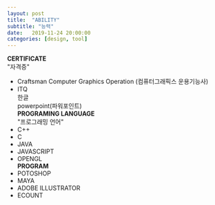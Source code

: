 ```yaml
---
layout: post
title:  "ABILITY"
subtitle: "능력"
date:   2019-11-24 20:00:00
categories: [design, tool]
---
```


<b>CERTIFICATE</b><br>
"자격증"<br>
- Craftsman Computer Graphics Operation (컴퓨터그래픽스 운용기능사)<br>
- ITQ<br>
  한글<br>
  powerpoint(파워포인트)<br>
<b>PROGRAMING LANGUAGE</b><br>
"프로그래밍 언어"<br>
- C++<br>
- C<br>
- JAVA<br>
- JAVASCRIPT<br>
- OPENGL<br>
<b>PROGRAM</b>
- POTOSHOP<br>
- MAYA<br>
- ADOBE ILLUSTRATOR<br>
- ECOUNT<br>
